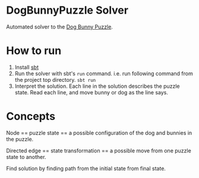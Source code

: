 # DogBunnyPuzzle Solver

Automated solver to the [Dog Bunny Puzzle](http://www.dogbunnypuzzle.com/).

# How to run

1. Install [sbt](https://www.scala-sbt.org/)
2. Run the solver with sbt's `run` command.
i.e. run following command from the project top directory.
`sbt run`
3. Interpret the solution.
Each line in the solution describes the puzzle state.
Read each line, and move bunny or dog as the line says.

# Concepts

Node == puzzle state == a possible configuration of the dog and bunnies in the puzzle.

Directed edge == state transformation == a possible move from one puzzle state to another.

Find solution by finding path from the initial state from final state.

